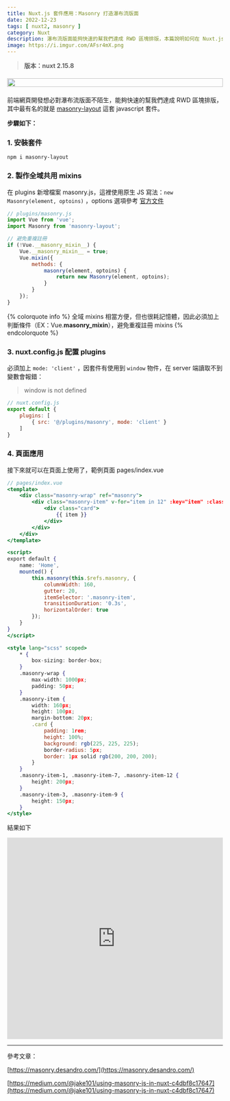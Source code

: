 ```yaml
---
title: Nuxt.js 套件應用：Masonry 打造瀑布流版面
date: 2022-12-23
tags: [ nuxt2, masonry ]
category: Nuxt
description: 瀑布流版面能夠快速的幫我們達成 RWD 區塊排版，本篇說明如何在 Nuxt.js 專案利用 masonry-layout 套件打造瀑布流版面
image: https://i.imgur.com/AFsr4mX.png
---
```

> **版本：nuxt 2.15.8**
>

<div style="display: flex; justify-content: center; margin: 20px 0;">
    <img style="width: 100%; max-width: 700px;" src="https://i.imgur.com/AFsr4mX.png">
</div>

前端網頁開發想必對瀑布流版面不陌生，能夠快速的幫我們達成 RWD 區塊排版，其中最有名的就是 [masonry-layout](https://masonry.desandro.com/) 這套 javascript 套件。

<!-- more -->

**步驟如下：**

### **1. 安裝套件**

`npm i masonry-layout`

### **2. 製作全域共用 mixins**

在 plugins 新增檔案 masonry.js，這裡使用原生 JS 寫法：`new Masonry(element, optoins)` ，options 選項參考 [官方文件](https://masonry.desandro.com/options.html)

```jsx
// plugins/masonry.js
import Vue from 'vue';
import Masonry from 'masonry-layout';

// 避免重複註冊
if (!Vue.__masonry_mixin__) {
    Vue.__masonry_mixin__ = true;
    Vue.mixin({
        methods: {
            masonry(element, optoins) {
                return new Masonry(element, optoins);
            }
        }
    });
}
```

{% colorquote info %}
全域 mixins 相當方便，但也很耗記憶體，因此必須加上判斷條件（EX：Vue.__masonry_mixin__），避免重複註冊 mixins
{% endcolorquote %}

### **3. nuxt.config.js 配置 plugins**

必須加上 `mode: 'client'` ，因套件有使用到 `window` 物件，在 server 端讀取不到變數會報錯：

> window is not defined
> 

```jsx
// nuxt.config.js
export default {
    plugins: [
        { src: '@/plugins/masonry', mode: 'client' }
    ]
}
```

### **4. 頁面應用**

接下來就可以在頁面上使用了，範例頁面 pages/index.vue

```jsx
// pages/index.vue
<template>
    <div class="masonry-wrap" ref="masonry">
        <div class="masonry-item" v-for="item in 12" :key="item" :class="`masonry-item-${item}`">
            <div class="card">
                {{ item }}
            </div>
        </div>
    </div>
</template>

<script>
export default {
    name: 'Home',
    mounted() {
        this.masonry(this.$refs.masonry, {
            columnWidth: 160,
            gutter: 20,
            itemSelector: '.masonry-item',
            transitionDuration: '0.3s',
            horizontalOrder: true
        });
    }
}
</script>

<style lang="scss" scoped>
    * {
        box-sizing: border-box;
    }
    .masonry-wrap {
        max-width: 1000px;
        padding: 50px;
    }
    .masonry-item {
        width: 160px;
        height: 100px;
        margin-bottom: 20px;
        .card {
            padding: 1rem;
            height: 100%;
            background: rgb(225, 225, 225);
            border-radius: 5px;
            border: 1px solid rgb(200, 200, 200);
        }
    }
    .masonry-item-1, .masonry-item-7, .masonry-item-12 {
        height: 200px;
    }
    .masonry-item-3, .masonry-item-9 {
        height: 150px;
    }
</style>
```

結果如下

<iframe height="470" style="width: 100%;" scrolling="no" title="Vue.js 2.x 套件應用：Masonry 打造瀑布流版面" src="https://codepen.io/claire-chang-the-bashful/embed/gOjGpKX?default-tab=html%2Cresult" frameborder="no" loading="lazy" allowtransparency="true" allowfullscreen="true">
  See the Pen <a href="https://codepen.io/claire-chang-the-bashful/pen/gOjGpKX">
  Vue.js 2.x 套件應用：Masonry 打造瀑布流版面</a> by Claire Chang (<a href="https://codepen.io/claire-chang-the-bashful">@claire-chang-the-bashful</a>)
  on <a href="https://codepen.io">CodePen</a>.
</iframe>

---

參考文章：

[https://masonry.desandro.com/](https://masonry.desandro.com/)

[https://medium.com/@jake101/using-masonry-js-in-nuxt-c4dbf8c17647](https://medium.com/@jake101/using-masonry-js-in-nuxt-c4dbf8c17647)